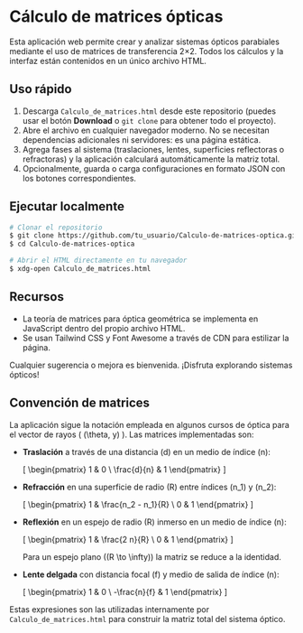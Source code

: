 # Cálculo de matrices ópticas

Esta aplicación web permite crear y analizar sistemas ópticos parabiales mediante el uso de matrices de transferencia 2×2. Todos los cálculos y la interfaz están contenidos en un único archivo HTML.

## Uso rápido

1. Descarga `Calculo_de_matrices.html` desde este repositorio (puedes usar el botón **Download** o `git clone` para obtener todo el proyecto).
2. Abre el archivo en cualquier navegador moderno. No se necesitan dependencias adicionales ni servidores: es una página estática.
3. Agrega fases al sistema (traslaciones, lentes, superficies reflectoras o refractoras) y la aplicación calculará automáticamente la matriz total.
4. Opcionalmente, guarda o carga configuraciones en formato JSON con los botones correspondientes.

## Ejecutar localmente

```bash
# Clonar el repositorio
$ git clone https://github.com/tu_usuario/Calculo-de-matrices-optica.git
$ cd Calculo-de-matrices-optica

# Abrir el HTML directamente en tu navegador
$ xdg-open Calculo_de_matrices.html
```

## Recursos

- La teoría de matrices para óptica geométrica se implementa en JavaScript dentro del propio archivo HTML.
- Se usan Tailwind CSS y Font Awesome a través de CDN para estilizar la página.

Cualquier sugerencia o mejora es bienvenida. ¡Disfruta explorando sistemas ópticos!

## Convención de matrices

La aplicación sigue la notación empleada en algunos cursos de óptica para el vector de rayos \( (\theta, y) \). Las matrices implementadas son:

- **Traslación** a través de una distancia \(d\) en un medio de índice \(n\):

  \[
  \begin{pmatrix}
  1 & 0 \\
  \frac{d}{n} & 1
  \end{pmatrix}
  \]

- **Refracción** en una superficie de radio \(R\) entre índices \(n_1\) y \(n_2\):

  \[
  \begin{pmatrix}
  1 & \frac{n_2 - n_1}{R} \\
  0 & 1
  \end{pmatrix}
  \]

- **Reflexión** en un espejo de radio \(R\) inmerso en un medio de índice \(n\):

  \[
  \begin{pmatrix}
  1 & \frac{2 n}{R} \\
  0 & 1
  \end{pmatrix}
  \]

  Para un espejo plano (\(R \to \infty\)) la matriz se reduce a la identidad.

- **Lente delgada** con distancia focal \(f\) y medio de salida de índice \(n\):

  \[
  \begin{pmatrix}
  1 & 0 \\
  -\frac{n}{f} & 1
  \end{pmatrix}
  \]

Estas expresiones son las utilizadas internamente por `Calculo_de_matrices.html` para construir la matriz total del sistema óptico.
